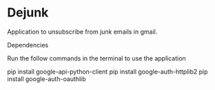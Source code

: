 # Dejunk
Application to unsubscribe from junk emails in gmail.


Dependencies 

Run the follow commands in the terminal to use the application

pip install google-api-python-client
pip install google-auth-httplib2
pip install google-auth-oauthlib       